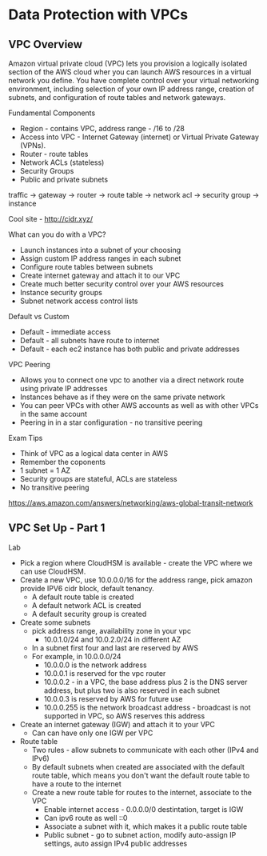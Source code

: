 # Data Protection with VPCs

## VPC Overview

Amazon virtual private cloud (VPC) lets you provision a logically isolated section of the AWS cloud wher you can launch AWS resources in a virtual network you define. You have complete control over your virtual networking environment, including selection of your own IP address range, creation of subnets, and configuration of route tables and network gateways.

Fundamental Components

* Region - contains VPC, address range - /16 to /28
* Access into VPC - Internet Gateway (internet) or Virtual Private Gateway (VPNs).
* Router - route tables
* Network ACLs (stateless)
* Security Groups
* Public and private subnets

traffic -> gateway -> router -> route table -> network acl -> security group -> instance

Cool site - http://cidr.xyz/

What can you do with a VPC?

* Launch instances into a subnet of your choosing
* Assign custom IP address ranges in each subnet
* Configure route tables between subnets
* Create internet gateway and attach it to our VPC
* Create much better security control over your AWS resources
* Instance security groups
* Subnet network access control lists

Default vs Custom

* Default - immediate access
* Default - all subnets have route to internet
* Default - each ec2 instance has both public and private addresses

VPC Peering

* Allows you to connect one vpc to another via a direct network route using private IP addresses
* Instances behave as if they were on the same private network
* You can peer VPCs with other AWS accounts as well as with other VPCs in the same account
* Peering in in a star configuration - no transitive peering

Exam Tips

* Think of VPC as a logical data center in AWS
* Remember the coponents
* 1 subnet = 1 AZ
* Security groups are stateful, ACLs are stateless
* No transitive peering

https://aws.amazon.com/answers/networking/aws-global-transit-network

## VPC Set Up - Part 1

Lab

* Pick a region where CloudHSM is available - create the VPC where we can use CloudHSM.
* Create a new VPC, use 10.0.0.0/16 for the address range, pick amazon provide IPV6 cidr block, default tenancy.
  * A default route table is created
  * A default network ACL is created
  * A default security group is created
* Create some subnets
  * pick address range, availability zone in your vpc
    * 10.0.1.0/24 and 10.0.2.0/24 in different AZ
  * In a subnet first four and last are reserved by AWS
  * For example, in 10.0.0.0/24
    * 10.0.0.0 is the network address
    * 10.0.0.1 is reserved for the vpc router
    * 10.0.0.2 - in a VPC, the base address plus 2 is the DNS server address, but plus two is also reserved in each subnet
    * 10.0.0.3 is reserved by AWS for future use
    * 10.0.0.255 is the network broadcast address - broadcast is not supported in VPC, so AWS reserves this address
* Create an internet gateway (IGW) and attach it to your VPC
    * Can can have only one IGW per VPC
* Route table
    * Two rules - allow subnets to communicate with each other (IPv4 and IPv6)
    * By default subnets when created are associated with the default route table, which means you don't want the default route table to have a route to the internet
    * Create a new route table for routes to the internet, associate to the VPC
      * Enable internet access - 0.0.0.0/0 destintation, target is IGW
      * Can ipv6 route as well ::0
      * Associate a subnet with it, which makes it a public route table
      * Public subnet - go to subnet action, modify auto-assign IP settings, auto assign IPv4 public addresses